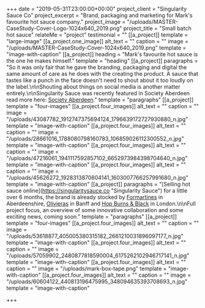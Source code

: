 +++
date = "2019-05-31T23:00:00+00:00"
project_client = "Singularity Sauce Co"
project_excerpt = "Brand, packaging and marketing for Mark's favourite hot sauce company."
project_image = "/uploads/MASTER-CaseStudy-Cover-Logo-1024x640_2019.png"
project_title = "Small batch hot sauce"
relateMe = "project"
testimonial = ""
[[a_project]]
template = "large-image"
[[a_project.one_image]]
alt_text = ""
caption = ""
image = "/uploads/MASTER-CaseStudy-Cover-1024x640_2019.png"
template = "image-with-caption"
[[a_project]]
heading = "Mark's favourite hot sauce is the one he makes himself."
template = "heading"
[[a_project]]
paragraphs = "So it was only fair that he gave the branding, packaging and digital the same amount of care as he does with the creating the product. A sauce that tastes like a punch in the face doesn't need to shout about it too loudly on the label.\n\nShouting about things on social media is another matter entirely.\n\nSingularity Sauce was recently featured in Society Aberdeen read more here: [Society Aberdeen](https://www.societyaberdeen.co.uk/food-drink/aberdeenshire-man-mark-mcauley-turns-hot-sauce-hobby-singularity-sauces-co-into-fully-fledged-business/)."
template = "paragraphs"
[[a_project]]
template = "four-images"
[[a_project.four_images]]
alt_text = ""
caption = ""
image = "/uploads/43087782_1912747375694124_1796639172727930880_n.jpg"
template = "image-with-caption"
[[a_project.four_images]]
alt_text = ""
caption = ""
image = "/uploads/28661016_1788080798160783_106859026112300552_n.jpg"
template = "image-with-caption"
[[a_project.four_images]]
alt_text = ""
caption = ""
image = "/uploads/47216061_1941117592857102_6652973984398704640_n.jpg"
template = "image-with-caption"
[[a_project.four_images]]
alt_text = ""
caption = ""
image = "/uploads/45626272_1928313870804141_1603007766257991680_n.jpg"
template = "image-with-caption"
[[a_project]]
paragraphs = "[Selling hot sauce online](https://singularitysauce.co \"Singularity Sauce\") for a little over 6 months, the brand is already stocked by [Formartines](http://www.formartines.com) in Aberdeenshire, [Olivieras](https://www.facebook.com/oliveiras.banff/) in Banff and [Hop Burns & Black](https://www.hopburnsblack.co.uk) in London.\n\nFull project focus, an overview of some innovative collaboration and some exciting news, coming soon."
template = "paragraphs"
[[a_project]]
template = "four-images"
[[a_project.four_images]]
alt_text = ""
caption = ""
image = "/uploads/53618877_405005380315182_2661210031896097177_n.jpg"
template = "image-with-caption"
[[a_project.four_images]]
alt_text = ""
caption = ""
image = "/uploads/57059902_2480877818590004_6175262102946717141_n.jpg"
template = "image-with-caption"
[[a_project.four_images]]
alt_text = ""
caption = ""
image = "/uploads/mark-box-tape.png"
template = "image-with-caption"
[[a_project.four_images]]
alt_text = ""
caption = ""
image = "/uploads/60604122_440813196475995_348094635393708693_n.jpg"
template = "image-with-caption"

+++
